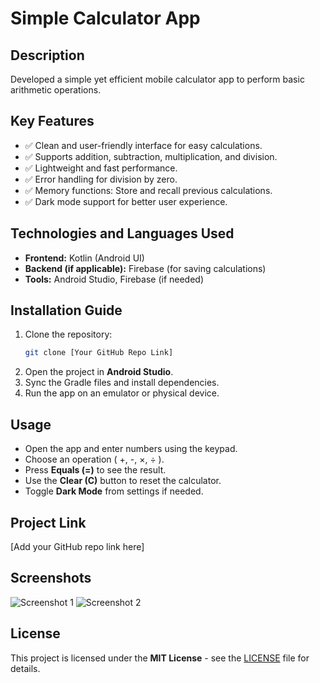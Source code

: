 # Simple Calculator App

## Description
Developed a simple yet efficient mobile calculator app to perform basic arithmetic operations.

## Key Features
- ✅ Clean and user-friendly interface for easy calculations.
- ✅ Supports addition, subtraction, multiplication, and division.
- ✅ Lightweight and fast performance.
- ✅ Error handling for division by zero.
- ✅ Memory functions: Store and recall previous calculations.
- ✅ Dark mode support for better user experience.

## Technologies and Languages Used
- **Frontend:** Kotlin (Android UI)
- **Backend (if applicable):** Firebase (for saving calculations)
- **Tools:** Android Studio, Firebase (if needed)

## Installation Guide
1. Clone the repository:
   ```sh
   git clone [Your GitHub Repo Link]
   ```
2. Open the project in **Android Studio**.
3. Sync the Gradle files and install dependencies.
4. Run the app on an emulator or physical device.

## Usage
- Open the app and enter numbers using the keypad.
- Choose an operation ( +, -, ×, ÷ ).
- Press **Equals (=)** to see the result.
- Use the **Clear (C)** button to reset the calculator.
- Toggle **Dark Mode** from settings if needed.

## Project Link
[Add your GitHub repo link here]

## Screenshots
![Screenshot 1](path_to_screenshot1.png)
![Screenshot 2](path_to_screenshot2.png)

## License
This project is licensed under the **MIT License** - see the [LICENSE](LICENSE) file for details.
